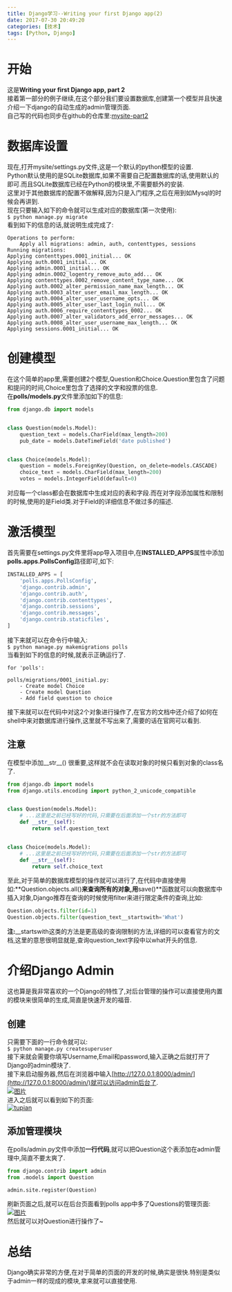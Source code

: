 ```yaml
---
title: Django学习--Writing your first Django app(2)
date: 2017-07-30 20:49:20
categories: [技术]
tags: [Python, Django]
---
```

[](#开始 "开始")开始
==============

这是**Writing your first Django app, part 2**  
接着第一部分的例子继续,在这个部分我们要设置数据库,创建第一个模型并且快速介绍一下django的自动生成的admin管理页面.  
自己写的代码也同步在github的仓库里:[mysite-part2](https://github.com/TangMisaka23001/mysite/tree/part2)
<!-- more -->
[](#数据库设置 "数据库设置")数据库设置
=======================

现在,打开mysite/settings.py文件,这是一个默认的python模型的设置.  
Python默认使用的是SQLite数据库,如果不需要自己配置数据库的话,使用默认的即可.而且SQLite数据库已经在Python的模块里,不需要额外的安装.  
这里对于其他数据库的配置不做解释,因为只是入门程序,之后在用到如Mysql的时候会再讲到.  
现在只要输入如下的命令就可以生成对应的数据库(第一次使用):  
`$ python manage.py migrate`  
看到如下的信息的话,就说明生成完成了:  
```
Operations to perform:  
    Apply all migrations: admin, auth, contenttypes, sessions
Running migrations:  
Applying contenttypes.0001_initial... OK  
Applying auth.0001_initial... OK  
Applying admin.0001_initial... OK  
Applying admin.0002_logentry_remove_auto_add... OK  
Applying contenttypes.0002_remove_content_type_name... OK  
Applying auth.0002_alter_permission_name_max_length... OK  
Applying auth.0003_alter_user_email_max_length... OK  
Applying auth.0004_alter_user_username_opts... OK  
Applying auth.0005_alter_user_last_login_null... OK  
Applying auth.0006_require_contenttypes_0002... OK  
Applying auth.0007_alter_validators_add_error_messages... OK  
Applying auth.0008_alter_user_username_max_length... OK  
Applying sessions.0001_initial... OK
```
[](#创建模型 "创建模型")创建模型
====================

在这个简单的app里,需要创建2个模型,Question和Choice.Question里包含了问题和提问的时间,Choice里包含了选择的文字和投票的信息.  
在**polls/models.py**文件里添加如下的信息:  
```python
from django.db import models


class Question(models.Model):    
    question_text = models.CharField(max_length=200)    
    pub_date = models.DateTimeField('date published')


class Choice(models.Model):    
    question = models.ForeignKey(Question, on_delete=models.CASCADE)    
    choice_text = models.CharField(max_length=200)    
    votes = models.IntegerField(default=0)
```
对应每一个class都会在数据库中生成对应的表和字段.而在对字段添加属性和限制的时候,使用的是Field类.对于Field的详细信息不做过多的描述.

[](#激活模型 "激活模型")激活模型
====================

首先需要在settings.py文件里将app导入项目中,在**INSTALLED_APPS**属性中添加**polls.apps.PollsConfig**路径即可,如下:  
```python
INSTALLED_APPS = [    
    'polls.apps.PollsConfig',    
    'django.contrib.admin',    
    'django.contrib.auth',    
    'django.contrib.contenttypes',    
    'django.contrib.sessions',    
    'django.contrib.messages',    
    'django.contrib.staticfiles',
]
```

接下来就可以在命令行中输入:  
`$ python manage.py makemigrations polls`  
当看到如下的信息的时候,就表示正确运行了.  

```
for 'polls':

polls/migrations/0001_initial.py:  
    - Create model Choice  
    - Create model Question  
    - Add field question to choice
```

接下来就可以在代码中对这2个对象进行操作了,在官方的文档中还介绍了如何在shell中来对数据库进行操作,这里就不写出来了,需要的话在官网可以看到.

[](#注意 "注意")注意
--------------

在模型中添加\_\_str\_\_() 很重要,这样就不会在读取对象的时候只看到对象的class名了.  
```python
from django.db import models
from django.utils.encoding import python_2_unicode_compatible


class Question(models.Model):    
    # ...这里是之前已经写好的代码,只需要在后面添加一个str的方法即可    
    def __str__(self):        
        return self.question_text


class Choice(models.Model):    
    # ...这里是之前已经写好的代码,只需要在后面添加一个str的方法即可    
    def __str__(self):        
        return self.choice_text
```

至此,对于简单的数据库模型的操作就可以进行了,在代码中直接使用如:**Question.objects.all()**来查询所有的对象,用**save()**函数就可以向数据库中插入对象,Django推荐在查询的时候使用filter来进行限定条件的查询,比如:  
```python
Question.objects.filter(id=1)
Question.objects.filter(question_text__startswith='What')
```

**注:**\_\_startswith这类的方法是更高级的查询限制的方法,详细的可以查看官方的文档,这里的意思很明显就是,查询question\_text字段中以what开头的信息.

[](#介绍Django-Admin "介绍Django Admin")介绍Django Admin
==================================================

这也算是我非常喜欢的一个Django的特性了,对后台管理的操作可以直接使用内置的模块来很简单的生成,简直是快速开发的福音.

[](#创建 "创建")创建
--------------

只需要下面的一行命令就可以:  
`$ python manage.py createsuperuser`  
接下来就会需要你填写Username,Email和password,输入正确之后就打开了Django的admin模块了.  
接下来启动服务器,然后在浏览器中输入[http://127.0.0.1:8000/admin/](http://127.0.0.1:8000/admin/)就可以访问admin后台了.  
[![图片](http://misakatang.oss-cn-beijing.aliyuncs.com/201707311.jpg)](http://misakatang.oss-cn-beijing.aliyuncs.com/201707311.jpg "图片")  
进入之后就可以看到如下的页面:  
[![tupian](http://misakatang.oss-cn-beijing.aliyuncs.com/201707312.jpg)](http://misakatang.oss-cn-beijing.aliyuncs.com/201707312.jpg "tupian")

[](#添加管理模块 "添加管理模块")添加管理模块
--------------------------

在polls/admin.py文件中添加**一行代码**,就可以把Question这个表添加在admin管理中,简直不要太爽了.  
```python
from django.contrib import admin
from .models import Question

admin.site.register(Question)
```
刷新页面之后,就可以在后台页面看到polls app中多了Questions的管理页面:  
[![图片](http://misakatang.oss-cn-beijing.aliyuncs.com/201707313.jpg)](http://misakatang.oss-cn-beijing.aliyuncs.com/201707313.jpg "图片")  
然后就可以对Question进行操作了~

[](#总结 "总结")总结
==============

Django确实非常的方便,在对于简单的页面的开发的时候,确实是很快.特别是类似于admin一样的现成的模块,拿来就可以直接使用.